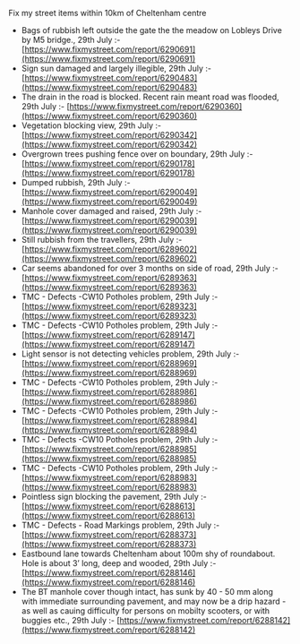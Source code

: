 Fix my street items within 10km of Cheltenham centre

<!-- fix_marker starts -->

- Bags of rubbish left outside the gate the the meadow on Lobleys Drive by M5 bridge., 29th July :- [https://www.fixmystreet.com/report/6290691](https://www.fixmystreet.com/report/6290691)
- Sign sun damaged and largely illegible, 29th July :- [https://www.fixmystreet.com/report/6290483](https://www.fixmystreet.com/report/6290483)
- The drain in the road is blocked. Recent rain meant road was flooded, 29th July :- [https://www.fixmystreet.com/report/6290360](https://www.fixmystreet.com/report/6290360)
- Vegetation blocking view, 29th July :- [https://www.fixmystreet.com/report/6290342](https://www.fixmystreet.com/report/6290342)
- Overgrown trees pushing fence over on boundary, 29th July :- [https://www.fixmystreet.com/report/6290178](https://www.fixmystreet.com/report/6290178)
- Dumped rubbish, 29th July :- [https://www.fixmystreet.com/report/6290049](https://www.fixmystreet.com/report/6290049)
- Manhole cover damaged and raised, 29th July :- [https://www.fixmystreet.com/report/6290039](https://www.fixmystreet.com/report/6290039)
- Still rubbish from the travellers, 29th July :- [https://www.fixmystreet.com/report/6289602](https://www.fixmystreet.com/report/6289602)
- Car seems abandoned for over 3 months on side of road, 29th July :- [https://www.fixmystreet.com/report/6289363](https://www.fixmystreet.com/report/6289363)
- TMC - Defects -CW10 Potholes problem, 29th July :- [https://www.fixmystreet.com/report/6289323](https://www.fixmystreet.com/report/6289323)
- TMC - Defects -CW10 Potholes problem, 29th July :- [https://www.fixmystreet.com/report/6289147](https://www.fixmystreet.com/report/6289147)
- Light sensor is not detecting vehicles problem, 29th July :- [https://www.fixmystreet.com/report/6288969](https://www.fixmystreet.com/report/6288969)
- TMC - Defects -CW10 Potholes problem, 29th July :- [https://www.fixmystreet.com/report/6288986](https://www.fixmystreet.com/report/6288986)
- TMC - Defects -CW10 Potholes problem, 29th July :- [https://www.fixmystreet.com/report/6288984](https://www.fixmystreet.com/report/6288984)
- TMC - Defects -CW10 Potholes problem, 29th July :- [https://www.fixmystreet.com/report/6288985](https://www.fixmystreet.com/report/6288985)
- TMC - Defects -CW10 Potholes problem, 29th July :- [https://www.fixmystreet.com/report/6288983](https://www.fixmystreet.com/report/6288983)
- Pointless sign blocking the pavement, 29th July :- [https://www.fixmystreet.com/report/6288613](https://www.fixmystreet.com/report/6288613)
- TMC - Defects - Road Markings problem, 29th July :- [https://www.fixmystreet.com/report/6288373](https://www.fixmystreet.com/report/6288373)
- Eastbound lane towards Cheltenham about 100m shy of roundabout. Hole is about 3’ long, deep and wooded, 29th July :- [https://www.fixmystreet.com/report/6288146](https://www.fixmystreet.com/report/6288146)
- The BT manhole cover though intact, has sunk by 40 - 50 mm along with immediate surrounding pavement, and may now be a drip hazard - as well as cauing difficulty for persons on mobilty scooters, or with buggies etc., 29th July :- [https://www.fixmystreet.com/report/6288142](https://www.fixmystreet.com/report/6288142)

<!-- fix_marker ends -->